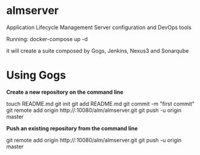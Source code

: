 # almserver 

Application Lifecycle Management Server configuration and DevOps tools

Running:
docker-compose up -d

it will create a suite composed by Gogs, Jenkins, Nexus3 and Sonarqube



# Using Gogs

**Create a new repository on the command line**

touch README.md
git init
git add README.md
git commit -m "first commit"
git remote add origin http://<dockerhost>:10080/alm/almserver.git
git push -u origin master


**Push an existing repository from the command line**

git remote add origin http://<dockerhost>:10080/alm/almserver.git
git push -u origin master
